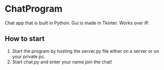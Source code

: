 # ChatProgram 
Chat app that is built in Python. Gui is made in Tkinter. Works over IP. 

## How to start 
1. Start the program by hosting the server.py file either on a server or on your private pc. 
2. Start chat.py and enter your name join the chat!
